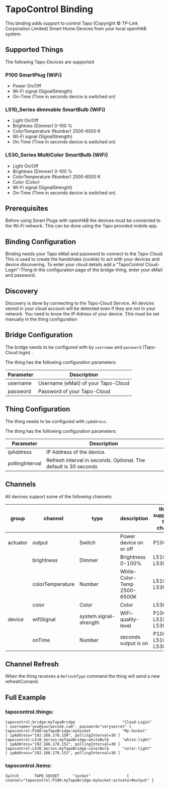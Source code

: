 # TapoControl Binding

This binding adds support to control Tapo (Copyright © TP-Link Corporation Limited) Smart Home Devices from your local openHAB system.

## Supported Things

The following Tapo-Devices are supported

### P100 SmartPlug (WiFi)

* Power On/Off
* Wi-Fi signal (SignalStrength)
* On-Time (Time in seconds device is switched on)

### L510_Series dimmable SmartBulb (WiFi)

* Light On/Off
* Brightnes (Dimmer)  0-100 %
* ColorTemperature (Number) 2500-6500 K
* Wi-Fi signal (SignalStrength)
* On-Time (Time in seconds device is switched on)

### L530_Series MultiColor SmartBulb (WiFi)

* Light On/Off
* Brightnes (Dimmer)  0-100 %
* ColorTemperature (Number) 2500-6500 K
* Color (Color)
* Wi-Fi signal (SignalStrenght)
* On-Time (Time in seconds device is switched on)

## Prerequisites

Before using Smart Plugs with openHAB the devices must be connected to the Wi-Fi network.
This can be done using the Tapo provided mobile app.

## Binding Configuration

Binding needs your Tapo eMail and password to connect to the Tapo-Cloud.
This is used to create the handshake (cookie) to act with your devices and device discovering.
To enter your cloud details add a "TapoControl Cloud-Login"-Thing
In the configuration page of the bridge-thing, enter your eMail and password.

## Discovery

Discovery is done by connecting to the Tapo-Cloud Service. 
All devices stored in your cloud account will be detected even if they are not in your network.
You need to know the IP-Adress of your device. This must be set manually in the thing configuration

## Bridge Configuration

The bridge needs to be configured with by `username` and `password` (Tapo-Cloud login) .

The thing has the following configuration parameters:

| Parameter          | Description                                                          |
|--------------------|----------------------------------------------------------------------|
| username           | Username (eMail) of your Tapo-Cloud                                  |
| password           | Password of your Tapo-Cloud                                          |

## Thing Configuration

The thing needs to be configured with `ipAddress`.

The thing has the following configuration parameters:

| Parameter          | Description                                                          |
|--------------------|----------------------------------------------------------------------|
| ipAddress          | IP Address of the device.                                            |
| pollingInterval    | Refresh interval in seconds. Optional. The default is 30 seconds     |


## Channels

All devices support some of the following channels:

| group     | channel          |type                    | description                  | things supporting this channel  |
|-----------|----------------- |------------------------|------------------------------|---------------------------------|
| actuator  | output           | Switch                 | Power device on or off       | P100                            |
|           | brightness       | Dimmer                 | Brightness 0-100%            | L510, L530                      |
|           | colorTemperature | Number                 | White-Color-Temp 2500-6500K  | L510, L530                      |
|           | color            | Color                  | Color                        | L530                            |
| device    | wifiSignal       | system.signal-strength | WiFi-quality-level           | P100, L510, L530                |
|           | onTime           | Number                 | seconds output is on         | P100, L510, L530                |

## Channel Refresh

When the thing receives a `RefreshType` command the thing will send a new refreshComand.


## Full Example

### tapocontrol.things:

```
tapocontrol:bridge:myTapoBridge                     "Cloud-Login"               [ username="you@yourpovide.com", password="verysecret" ]
tapocontrol:P100:myTapoBridge:mySocket              "My-Socket"                 [ ipAddress="192.168.178.150", pollingInterval=30 ]
tapocontrol:L510_Series:myTapoBridge:whiteBulb      "white-light"               [ ipAddress="192.168.178.151", pollingInterval=30 ]
tapocontrol:L530_Series:myTapoBridge:colorBulb      "color-light"               [ ipAddress="192.168.178.152", pollingInterval=30 ]
``` 

### tapocontrol.items:

```
Switch       TAPO_SOCKET      "socket"                { channel="tapocontrol:P100:myTapoBridge:mySocket:actuator#output" }
``` 
